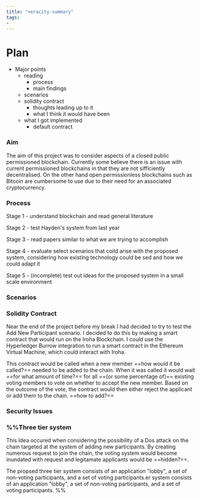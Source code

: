 ```yaml
---
title: "veracity-summary"
tags: 
- 
---
```


# Plan

- Major points
	- reading
		- process
		- main findings
	- scenarios
	- solidity contract
		- thoughts leading up to it
		- what I think it would have been
	- what I got implemented
		- default contract


### Aim
The aim of this project was to consider aspects of a closed public permissioned blockchain. Currently some believe there is an issue with current permissioned blockchains in that they are not sifficiently decentralised. On the other hand open permissionless blockchains such as Bitcoin are cumbersome to use due to their need for an associated cryptocurrency.

### Process
Stage 1 - understand blockchain and read general literature

Stage 2 - test Hayden's system from last year

Stage 3 - read papers similar to what we are trying to accomplish

Stage 4 - evaluate select scenarios that coild arise with the proposed system, considering how existing technology could be sed and how we could adapt it

Stage 5 - (incomplete) test out ideas for the proposed system in a small scale environment

### Scenarios


### Solidity Contract
Near the end of the project before my break I had decided to try to test the Add New Participant scenario. I decided to do this by making a smart contract that would run on the Iroha Blockchain. I could use the Hyperledger Burrow integration to run a smart contract in the Ethereum Virtual Machine, which could interact with Iroha. 

This contract would be called when a new member ==how would it be called?== needed to be added to the chain. When it was called it would wait ==for what amount of time?== for all ==(or some percentage of)== existing voting members to vote on whether to accept the new member. Based on the outcome of the vote, the contract would then either reject the applicant or add them to the chain. ==how to add?==

### Security Issues

### %%Three tier system
This Idea occured when considering the possibility of a Dos attack on the chain targeted at the system of adding new participants. By creating numerous request to join the chain, the voting system would become inundated with request and legitamate applicants would be ==hidden?==. 

The propsed three tier system consists of an application "lobby", a set of non-voting participants, and a set of voting participants.er system consists of an application "lobby", a set of non-voting participants, and a set of voting participants. %%

